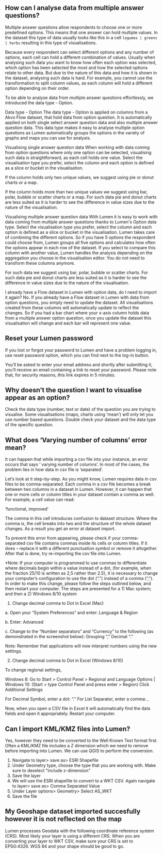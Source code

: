 ## How can I analyse data from multiple answer questions?
Multiple answer questions allow respondents to choose one or more predefined options. This means that one answer can hold multiple values. In the dataset this type of data usually looks like this in a cell `legumes | greens | herbs` resulting in this type of visualisations. 


Because every respondent can select different options and any number of options, each cell can hold a different combination of values. Usually when analysing such data you want to know how often each option was selected, which option has been selected the most and how the selected options relate to other data. But due to the nature of this data and how it is shown in the dataset, analysing such data is hard. For example, you cannot use the transformation to split column values, as each column will hold a different option depending on their order. 

To be able to analyse data from multiple answer questions effortlessly, we introduced the data type - Option. 





Data type - Option
The data type - Option is applied on columns from a Akvo Flow dataset, that hold data from option question. It is automatically applied on both single select answer question data and also multiple answer question data. This data type makes it easy to analyse multiple option questions as Lumen automatically groups the options in the variety of graphs and maps you can use for analysis. 






Visualising single answer question data 
When working with data coming from option questions where only one option can be selected, visualising such data is straightforward, as each cell holds one value. Select the visualisation type you prefer, select the column and each option is defined as a slice or bucket in the visualisation. 

If the column holds only two unique values, we suggest using pie or donut charts or a map. 

If the column holds more than two unique values we suggest using bar, polar, bubble or scatter charts or a map. For such data pie and donut charts are less suited as it is harder to see the difference in value sizes due to the nature of the visualisation. 








Visualising multiple answer question data 
With Lumen it is easy to work with data coming from multiple answer questions thanks to Lumen's Option data type. Select the visualisation type you prefer, select the column and each option is defined as a slice or bucket in the visualisation. Lumen takes care of combining the different options. So if you have 5 options the respondent could choose from, Lumen groups all five options and calculates how often the options appear in each row of the dataset. If you select to compare this column with another value, Lumen handles the analysis depending on the aggregation you choose in the visualisation editor. You do not need to transform these columns anymore. 

For such data we suggest using bar, polar, bubble or scatter charts. For such data pie and donut charts are less suited as it is harder to see the difference in value sizes due to the nature of the visualisation. 




I already have a Flow dataset in Lumen with option data, do I need to import it again?
No. If you already have a Flow dataset in Lumen with data from option questions, you simply need to update the dataset. All visualisations created from these columns will automatically update to reflect the changes. So if you had a bar chart where your x-axis column holds data from a multiple answer option question, once you update the dataset this visualisation will change and each bar will represent one value. 

## Reset your Lumen password
If you lost or forgot your password to Lumen and have a problem logging in, use reset password option, which you can find next to the log-in button.  

You’ll be asked to enter your email address and shortly after submitting it, you’ll receive an email containing a link to reset your password. Please note that, for security reasons, this link expires in 5 minutes.

## Why doesn’t the question I want to visualise appear as an option?
Check the data type (number, text or date) of the question you are trying to visualise. Some visualisations (maps, charts using ‘mean’) will only let you use number based questions. Double check your dataset and the data type of the specific question.

## What does ‘Varying number of columns’ error mean?
It can happen that while importing a csv file into your instance, an error occurs that says ‘ varying number of columns’. In most of the cases, the problem lies in how data in csv file is ‘separated’.  

Let’s look at it step-by-step. As you might know, Lumen requires data in csv files to be comma-separated. Each comma in a csv file becomes a break between two columns in a dataset in Lumen. However, it can happen that one or more cells or column titles in your dataset contain a comma as well. For example, a cell value can read:

  ‘functional, improved’  

The comma in this cell introduces confusion to dataset structure. Where the comma is, the cell breaks into two and the structure of the whole dataset changes. As a result you get an error at dataset import. 

To prevent this error from appearing, please check if your comma-separated csv file contains commas inside its cells or column titles. If it does – replace it with a different punctuation symbol or remove it altogether. After that is done, try re-importing the csv file into Lumen.



*Note: If your computer is programmed to use commas to differentiate where decimals begin within a value instead of a dot, (for example, when the fraction 25/10 is written as 2,5 rather than 2.5), it is necessary to change your computer’s configuration to use the dot (“.”) instead of a comma  (“,”). In order to make this change, please follow the steps outlined below, and then restart your computer. The steps are presented for a 1) Mac system; and then a 2) Windows 8/10 system

1. Change decimal comma to Dot in Excel (Mac)

a. Open your “System Preferences” and enter: Language & Region




b. Enter: Advanced




c. Change to the “Number separators” and “Currency” to the following (as demonstrated in the screenshot below): Grouping “,” Decimal “.”








Note: Remember that applications will now interpret numbers using the new settings.

2. Change decimal comma to Dot in Excel (Windows 8/10)

To change regional settings,

Windows 8:    Go to Start > Control Panel > Regional and Language Options |
Windows 10: (Start > type Control Panel and press enter > Region) 
Click Additional Settings



For Decimal Symbol, enter a dot: “.”
For List Separator, enter a comma: ,



Now, when you open a CSV file in Excel it will automatically find the data fields and open it appropriately. Restart your computer. 


## Can I import KML/KMZ files into Lumen?
Yes, however they need to be converted to the Well Known Text format first. Often a KML/KMZ file includes a Z dimension which we need to remove before importing into Lumen. We can use QGIS to perform the conversion.

1. Navigate to layer> save as> ESRI Shapefile
2. Under Geometry type, choose the type that you are working with. Make sure to deselect "include z-dimension"
3. Save the layer
4. We will use the ESRI shapefile to convert to a WKT CSV. Again navigate to layer> save as> Comma Separated Value
5. Under Layer options>  Geometry> Select AS_WKT
6. Save the file


## My Geoshape dataset imported succesfully however it is not reflected on the map
Lumen processes Geodata with the following coordinate reference system (CRS).  Most likely your layer is using a different CRS. When you are converting your layer to WKT CSV, make sure your CRS is set to EPSG:4326. WGS 84 and your shape should be good to go.